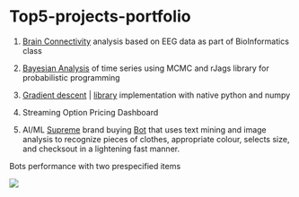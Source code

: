 # Top5-projects-portfolio

1. [Brain Connectivity](https://github.com/0x3W/MSc-Data-Science/blob/master/Bio/HW3-Neural.pdf) analysis based on EEG data as part of BioInformatics class

2. [Bayesian Analysis](https://github.com/0x3W/MSc-Data-Science/blob/master/SDS/Final.Rmd) of time series using MCMC and rJags library for probabilistic programming

3. [Gradient descent](https://github.com/0x3W/MSc-Data-Science/blob/master/FDS/HW3-GDrun.py) | [library](https://github.com/0x3W/MSc-Data-Science/blob/master/FDS/HW3-GDlib.py) implementation with native python and numpy

4. Streaming Option Pricing Dashboard

5. AI/ML [Supreme](http://www.supremenewyork.com) brand buying [Bot](https://github.com/0x3W/randomScripts/blob/master/SupremeBot-v1.ipynb) that uses text mining and image analysis to recognize pieces of clothes, appropriate colour, selects size, and checksout in a lightening fast manner.

Bots performance with two prespecified items

![](https://thumbs.gfycat.com/SmugShallowHarrierhawk-size_restricted.gif)
